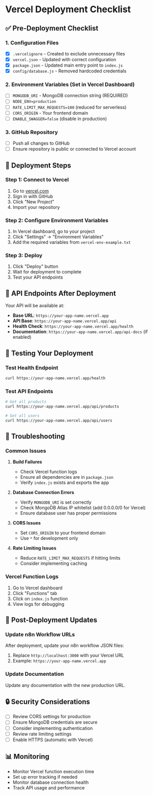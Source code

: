 # Vercel Deployment Checklist

## ✅ Pre-Deployment Checklist

### 1. Configuration Files

- [x] `.vercelignore` - Created to exclude unnecessary files
- [x] `vercel.json` - Updated with correct configuration
- [x] `package.json` - Updated main entry point to `index.js`
- [x] `config/database.js` - Removed hardcoded credentials

### 2. Environment Variables (Set in Vercel Dashboard)

- [ ] `MONGODB_URI` - MongoDB connection string (REQUIRED)
- [ ] `NODE_ENV=production`
- [ ] `RATE_LIMIT_MAX_REQUESTS=100` (reduced for serverless)
- [ ] `CORS_ORIGIN` - Your frontend domain
- [ ] `ENABLE_SWAGGER=false` (disable in production)

### 3. GitHub Repository

- [ ] Push all changes to GitHub
- [ ] Ensure repository is public or connected to Vercel account

## 🚀 Deployment Steps

### Step 1: Connect to Vercel

1. Go to [vercel.com](https://vercel.com)
2. Sign in with GitHub
3. Click "New Project"
4. Import your repository

### Step 2: Configure Environment Variables

1. In Vercel dashboard, go to your project
2. Click "Settings" → "Environment Variables"
3. Add the required variables from `vercel-env-example.txt`

### Step 3: Deploy

1. Click "Deploy" button
2. Wait for deployment to complete
3. Test your API endpoints

## 🔗 API Endpoints After Deployment

Your API will be available at:

- **Base URL**: `https://your-app-name.vercel.app`
- **API Base**: `https://your-app-name.vercel.app/api`
- **Health Check**: `https://your-app-name.vercel.app/health`
- **Documentation**: `https://your-app-name.vercel.app/api-docs` (if enabled)

## 🧪 Testing Your Deployment

### Test Health Endpoint

```bash
curl https://your-app-name.vercel.app/health
```

### Test API Endpoints

```bash
# Get all products
curl https://your-app-name.vercel.app/api/products

# Get all users
curl https://your-app-name.vercel.app/api/users
```

## 🔧 Troubleshooting

### Common Issues

1. **Build Failures**

   - Check Vercel function logs
   - Ensure all dependencies are in `package.json`
   - Verify `index.js` exists and exports the app

2. **Database Connection Errors**

   - Verify `MONGODB_URI` is set correctly
   - Check MongoDB Atlas IP whitelist (add 0.0.0.0/0 for Vercel)
   - Ensure database user has proper permissions

3. **CORS Issues**

   - Set `CORS_ORIGIN` to your frontend domain
   - Use `*` for development only

4. **Rate Limiting Issues**
   - Reduce `RATE_LIMIT_MAX_REQUESTS` if hitting limits
   - Consider implementing caching

### Vercel Function Logs

1. Go to Vercel dashboard
2. Click "Functions" tab
3. Click on `index.js` function
4. View logs for debugging

## 📝 Post-Deployment Updates

### Update n8n Workflow URLs

After deployment, update your n8n workflow JSON files:

1. Replace `http://localhost:3000` with your Vercel URL
2. Example: `https://your-app-name.vercel.app`

### Update Documentation

Update any documentation with the new production URL.

## 🔒 Security Considerations

- [ ] Review CORS settings for production
- [ ] Ensure MongoDB credentials are secure
- [ ] Consider implementing authentication
- [ ] Review rate limiting settings
- [ ] Enable HTTPS (automatic with Vercel)

## 📊 Monitoring

- Monitor Vercel function execution time
- Set up error tracking if needed
- Monitor database connection health
- Track API usage and performance

